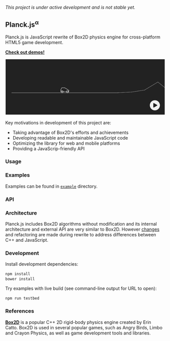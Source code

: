 *This project is under active development and is not stable yet.*

## Planck.js<sup>&alpha;</sup>

Planck.js is JavaScript rewrite of Box2D physics engine for cross-platform HTML5 game development.

**[Check out demos!](http://piqnt.com/planck.js/)**

[![Car](/doc/img/screenshot.png "Play")](http://piqnt.com/planck.js/Car)

Key motivations in development of this project are:
- Taking advantage of Box2D's efforts and achievements
- Developing readable and maintainable JavaScript code
- Optimizing the library for web and mobile platforms
- Providing a JavaScrip-friendly API

### Usage


### Examples

Examples can be found in [`example`](/example/) directory.


### API


### Architecture

Planck.js includes Box2D algorithms without modification and its internal architecture and external API are very similar to Box2D.
However [changes](./CHANGES.md) and refactoring are made during rewrite to address differences between C++ and JavaScript.


### Development

Install development dependencies:

    npm install
    bower install

Try examples with live build (see command-line output for URL to open):

    npm run testbed


### References

[**Box2D**](http://box2d.org/) is a popular C++ 2D rigid-body physics engine created by Erin Catto. Box2D is used in several popular games, such as Angry Birds, Limbo and Crayon Physics, as well as game development tools and libraries.

